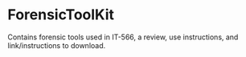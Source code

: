 # ForensicToolKit
Contains forensic tools used in IT-566, a review, use instructions, and link/instructions to download.
